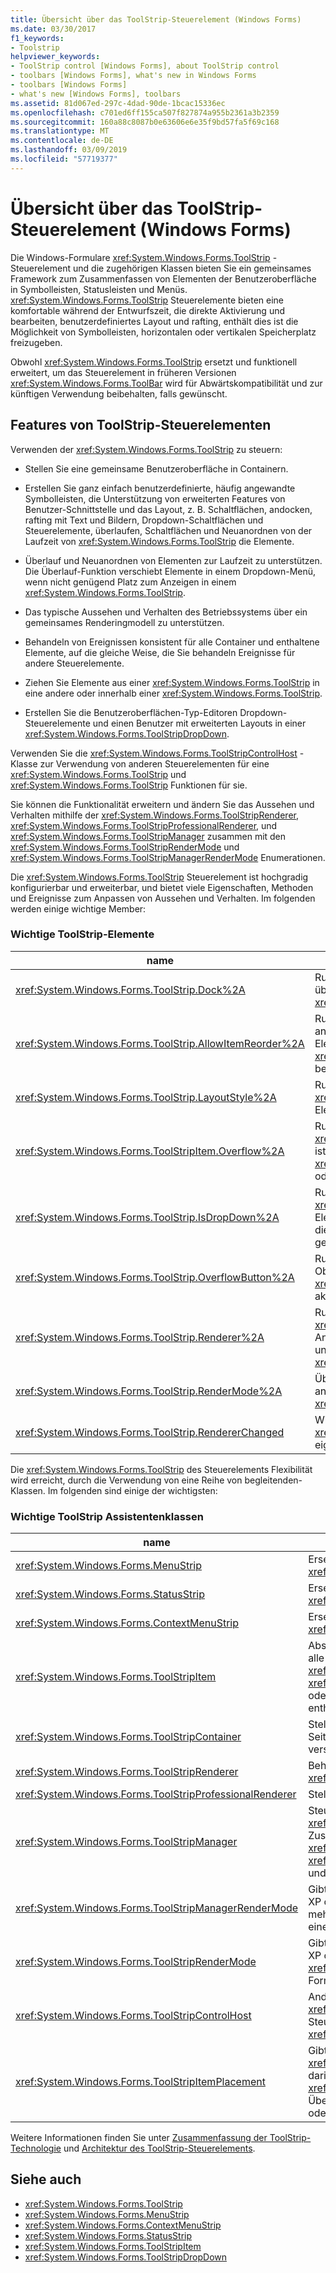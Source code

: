 ```yaml
---
title: Übersicht über das ToolStrip-Steuerelement (Windows Forms)
ms.date: 03/30/2017
f1_keywords:
- Toolstrip
helpviewer_keywords:
- ToolStrip control [Windows Forms], about ToolStrip control
- toolbars [Windows Forms], what's new in Windows Forms
- toolbars [Windows Forms]
- what's new [Windows Forms], toolbars
ms.assetid: 81d067ed-297c-4dad-90de-1bcac15336ec
ms.openlocfilehash: c701ed6ff155ca507f827874a955b2361a3b2359
ms.sourcegitcommit: 160a88c8087b0e63606e6e35f9bd57fa5f69c168
ms.translationtype: MT
ms.contentlocale: de-DE
ms.lasthandoff: 03/09/2019
ms.locfileid: "57719377"
---
```

# <a name="toolstrip-control-overview-windows-forms"></a>Übersicht über das ToolStrip-Steuerelement (Windows Forms)
Die Windows-Formulare <xref:System.Windows.Forms.ToolStrip> -Steuerelement und die zugehörigen Klassen bieten Sie ein gemeinsames Framework zum Zusammenfassen von Elementen der Benutzeroberfläche in Symbolleisten, Statusleisten und Menüs. <xref:System.Windows.Forms.ToolStrip> Steuerelemente bieten eine komfortable während der Entwurfszeit, die direkte Aktivierung und bearbeiten, benutzerdefiniertes Layout und rafting, enthält dies ist die Möglichkeit von Symbolleisten, horizontalen oder vertikalen Speicherplatz freizugeben.  
  
 Obwohl <xref:System.Windows.Forms.ToolStrip> ersetzt und funktionell erweitert, um das Steuerelement in früheren Versionen <xref:System.Windows.Forms.ToolBar> wird für Abwärtskompatibilität und zur künftigen Verwendung beibehalten, falls gewünscht.  
  
## <a name="features-of-the-toolstrip-controls"></a>Features von ToolStrip-Steuerelementen  
 Verwenden der <xref:System.Windows.Forms.ToolStrip> zu steuern:  
  
-   Stellen Sie eine gemeinsame Benutzeroberfläche in Containern.  
  
-   Erstellen Sie ganz einfach benutzerdefinierte, häufig angewandte Symbolleisten, die Unterstützung von erweiterten Features von Benutzer-Schnittstelle und das Layout, z. B. Schaltflächen, andocken, rafting mit Text und Bildern, Dropdown-Schaltflächen und Steuerelemente, überlaufen, Schaltflächen und Neuanordnen von der Laufzeit von <xref:System.Windows.Forms.ToolStrip> die Elemente.  
  
-   Überlauf und Neuanordnen von Elementen zur Laufzeit zu unterstützen. Die Überlauf-Funktion verschiebt Elemente in einem Dropdown-Menü, wenn nicht genügend Platz zum Anzeigen in einem <xref:System.Windows.Forms.ToolStrip>.  
  
-   Das typische Aussehen und Verhalten des Betriebssystems über ein gemeinsames Renderingmodell zu unterstützen.  
  
-   Behandeln von Ereignissen konsistent für alle Container und enthaltene Elemente, auf die gleiche Weise, die Sie behandeln Ereignisse für andere Steuerelemente.  
  
-   Ziehen Sie Elemente aus einer <xref:System.Windows.Forms.ToolStrip> in eine andere oder innerhalb einer <xref:System.Windows.Forms.ToolStrip>.  
  
-   Erstellen Sie die Benutzeroberflächen-Typ-Editoren Dropdown-Steuerelemente und einen Benutzer mit erweiterten Layouts in einer <xref:System.Windows.Forms.ToolStripDropDown>.  
  
 Verwenden Sie die <xref:System.Windows.Forms.ToolStripControlHost> -Klasse zur Verwendung von anderen Steuerelementen für eine <xref:System.Windows.Forms.ToolStrip> und <xref:System.Windows.Forms.ToolStrip> Funktionen für sie.  
  
 Sie können die Funktionalität erweitern und ändern Sie das Aussehen und Verhalten mithilfe der <xref:System.Windows.Forms.ToolStripRenderer>, <xref:System.Windows.Forms.ToolStripProfessionalRenderer>, und <xref:System.Windows.Forms.ToolStripManager> zusammen mit den <xref:System.Windows.Forms.ToolStripRenderMode> und <xref:System.Windows.Forms.ToolStripManagerRenderMode> Enumerationen.  
  
 Die <xref:System.Windows.Forms.ToolStrip> Steuerelement ist hochgradig konfigurierbar und erweiterbar, und bietet viele Eigenschaften, Methoden und Ereignisse zum Anpassen von Aussehen und Verhalten. Im folgenden werden einige wichtige Member:  
  
### <a name="important-toolstrip-members"></a>Wichtige ToolStrip-Elemente  
  
|name|Beschreibung|  
|----------|-----------------|  
|<xref:System.Windows.Forms.ToolStrip.Dock%2A>|Ruft ab oder legt fest, welche Rand des übergeordneten Containers eine <xref:System.Windows.Forms.ToolStrip> angedockt ist.|  
|<xref:System.Windows.Forms.ToolStrip.AllowItemReorder%2A>|Ruft einen Wert ab bzw. legt einen Wert fest, der angibt, ob Drag &amp; Drop und die Neuanordnung von Elementen von der <xref:System.Windows.Forms.ToolStrip>-Klasse privat behandelt werden.|  
|<xref:System.Windows.Forms.ToolStrip.LayoutStyle%2A>|Ruft ab oder legt einen Wert, der angibt, wie die <xref:System.Windows.Forms.ToolStrip> enthaltenen Elemente angeordnet.|  
|<xref:System.Windows.Forms.ToolStripItem.Overflow%2A>|Ruft ab oder legt ihn fest, ob eine <xref:System.Windows.Forms.ToolStripItem> angefügt ist die <xref:System.Windows.Forms.ToolStrip> oder <xref:System.Windows.Forms.ToolStripOverflowButton> oder zwischen den beiden wechseln können.|  
|<xref:System.Windows.Forms.ToolStrip.IsDropDown%2A>|Ruft einen Wert, der angibt, ob eine <xref:System.Windows.Forms.ToolStripItem> andere Elemente in einer Dropdownliste anzeigt Liste, wenn die <xref:System.Windows.Forms.ToolStripItem> geklickt wird.|  
|<xref:System.Windows.Forms.ToolStrip.OverflowButton%2A>|Ruft das <xref:System.Windows.Forms.ToolStripItem>-Objekt ab, das der Überlaufschaltfläche für ein <xref:System.Windows.Forms.ToolStrip>-Objekt mit aktiviertem Überlauf entspricht.|  
|<xref:System.Windows.Forms.ToolStrip.Renderer%2A>|Ruft ab oder legt diesen fest eine <xref:System.Windows.Forms.ToolStripRenderer> zum Anpassen der Darstellung und Verhalten (Aussehen und Verhalten) verwendet eine <xref:System.Windows.Forms.ToolStrip>.|  
|<xref:System.Windows.Forms.ToolStrip.RenderMode%2A>|Übernimmt oder bestimmt die Zeichenstile anzuwendende der <xref:System.Windows.Forms.ToolStrip>.|  
|<xref:System.Windows.Forms.ToolStrip.RendererChanged>|Wird ausgelöst, wenn die <xref:System.Windows.Forms.ToolStrip.Renderer%2A> eigenschaftenänderungen.|  
  
 Die <xref:System.Windows.Forms.ToolStrip> des Steuerelements Flexibilität wird erreicht, durch die Verwendung von eine Reihe von begleitenden-Klassen. Im folgenden sind einige der wichtigsten:  
  
### <a name="important-toolstrip-companion-classes"></a>Wichtige ToolStrip Assistentenklassen  
  
|name|Beschreibung|  
|----------|-----------------|  
|<xref:System.Windows.Forms.MenuStrip>|Ersetzt und funktionell erweitert, um die <xref:System.Windows.Forms.MainMenu> Klasse.|  
|<xref:System.Windows.Forms.StatusStrip>|Ersetzt und funktionell erweitert, um die <xref:System.Windows.Forms.StatusBar> Klasse.|  
|<xref:System.Windows.Forms.ContextMenuStrip>|Ersetzt und funktionell erweitert, um die <xref:System.Windows.Forms.ContextMenu> Klasse.|  
|<xref:System.Windows.Forms.ToolStripItem>|Abstrakte Basisklasse, die Ereignisse und Layout für alle Elemente verwaltet, die eine <xref:System.Windows.Forms.ToolStrip>, <xref:System.Windows.Forms.ToolStripControlHost>, oder <xref:System.Windows.Forms.ToolStripDropDown> enthalten können.|  
|<xref:System.Windows.Forms.ToolStripContainer>|Stellt einen Container mit einem Bereich auf jeder Seite des Formulars in der Steuerelemente auf verschiedene Weise angeordnet werden können.|  
|<xref:System.Windows.Forms.ToolStripRenderer>|Behandelt die Zeichenfunktionen für <xref:System.Windows.Forms.ToolStrip>-Objekte.|  
|<xref:System.Windows.Forms.ToolStripProfessionalRenderer>|Stellt die Darstellung von Microsoft Office-Stil.|  
|<xref:System.Windows.Forms.ToolStripManager>|Steuert das Rendering und das Rafting von <xref:System.Windows.Forms.ToolStrip> sowie das Zusammenführen von Objekten vom Typ <xref:System.Windows.Forms.MenuStrip>, <xref:System.Windows.Forms.ToolStripDropDownMenu> und <xref:System.Windows.Forms.ToolStripMenuItem>.|  
|<xref:System.Windows.Forms.ToolStripManagerRenderMode>|Gibt den Zeichnungsstil (Benutzerdefiniert, Windows XP oder Microsoft Office Professional), die mit mehreren <xref:System.Windows.Forms.ToolStrip> in einem Formular enthaltenen Objekte.|  
|<xref:System.Windows.Forms.ToolStripRenderMode>|Gibt den Zeichnungsstil (Benutzerdefiniert, Windows XP oder Microsoft Office Professional), die auf einen <xref:System.Windows.Forms.ToolStrip> Objekt in einem Formular enthalten ist.|  
|<xref:System.Windows.Forms.ToolStripControlHost>|Andere Steuerelemente, die nicht speziell hostet <xref:System.Windows.Forms.ToolStrip> Steuerelemente jedoch für die Sie möchten <xref:System.Windows.Forms.ToolStrip> Funktionalität.|  
|<xref:System.Windows.Forms.ToolStripItemPlacement>|Gibt an, ob eine <xref:System.Windows.Forms.ToolStripItem> besteht darin, auf dem hauptblatt angeordnet werden <xref:System.Windows.Forms.ToolStrip>, auf dem Überlauf- <xref:System.Windows.Forms.ToolStrip>, oder keines von beiden.|  
  
 Weitere Informationen finden Sie unter [Zusammenfassung der ToolStrip-Technologie](toolstrip-technology-summary.md) und [Architektur des ToolStrip-Steuerelements](toolstrip-control-architecture.md).  
  
## <a name="see-also"></a>Siehe auch
- <xref:System.Windows.Forms.ToolStrip>
- <xref:System.Windows.Forms.MenuStrip>
- <xref:System.Windows.Forms.ContextMenuStrip>
- <xref:System.Windows.Forms.StatusStrip>
- <xref:System.Windows.Forms.ToolStripItem>
- <xref:System.Windows.Forms.ToolStripDropDown>
